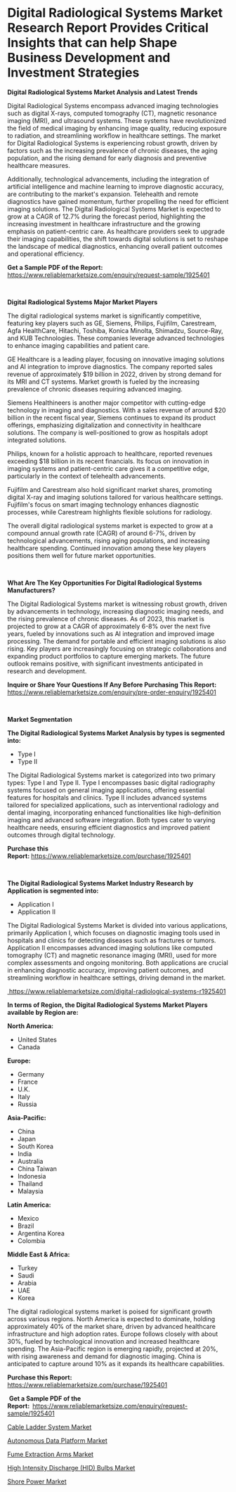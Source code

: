 <p><h1>Digital Radiological Systems Market Research Report Provides Critical Insights that can help Shape Business Development and Investment Strategies</h1></p><p><strong>Digital Radiological Systems Market Analysis and Latest Trends</strong></p>
<p><p>Digital Radiological Systems encompass advanced imaging technologies such as digital X-rays, computed tomography (CT), magnetic resonance imaging (MRI), and ultrasound systems. These systems have revolutionized the field of medical imaging by enhancing image quality, reducing exposure to radiation, and streamlining workflow in healthcare settings. The market for Digital Radiological Systems is experiencing robust growth, driven by factors such as the increasing prevalence of chronic diseases, the aging population, and the rising demand for early diagnosis and preventive healthcare measures.</p><p>Additionally, technological advancements, including the integration of artificial intelligence and machine learning to improve diagnostic accuracy, are contributing to the market's expansion. Telehealth and remote diagnostics have gained momentum, further propelling the need for efficient imaging solutions. The Digital Radiological Systems Market is expected to grow at a CAGR of 12.7% during the forecast period, highlighting the increasing investment in healthcare infrastructure and the growing emphasis on patient-centric care. As healthcare providers seek to upgrade their imaging capabilities, the shift towards digital solutions is set to reshape the landscape of medical diagnostics, enhancing overall patient outcomes and operational efficiency.</p></p>
<p><strong>Get a Sample PDF of the Report:&nbsp;</strong> <a href="https://www.reliablemarketsize.com/enquiry/request-sample/1925401?utm_campaign=1261&utm_medium=2&utm_source=Github&utm_content=ia&utm_term=24102024&utm_id=digital-radiological-systems">https://www.reliablemarketsize.com/enquiry/request-sample/1925401</a></p>
<p>&nbsp;</p>
<p><strong>Digital Radiological Systems Major Market Players</strong></p>
<p><p>The digital radiological systems market is significantly competitive, featuring key players such as GE, Siemens, Philips, Fujifilm, Carestream, Agfa HealthCare, Hitachi, Toshiba, Konica Minolta, Shimadzu, Source-Ray, and KUB Technologies. These companies leverage advanced technologies to enhance imaging capabilities and patient care.</p><p>GE Healthcare is a leading player, focusing on innovative imaging solutions and AI integration to improve diagnostics. The company reported sales revenue of approximately $19 billion in 2022, driven by strong demand for its MRI and CT systems. Market growth is fueled by the increasing prevalence of chronic diseases requiring advanced imaging.</p><p>Siemens Healthineers is another major competitor with cutting-edge technology in imaging and diagnostics. With a sales revenue of around $20 billion in the recent fiscal year, Siemens continues to expand its product offerings, emphasizing digitalization and connectivity in healthcare solutions. The company is well-positioned to grow as hospitals adopt integrated solutions.</p><p>Philips, known for a holistic approach to healthcare, reported revenues exceeding $18 billion in its recent financials. Its focus on innovation in imaging systems and patient-centric care gives it a competitive edge, particularly in the context of telehealth advancements.</p><p>Fujifilm and Carestream also hold significant market shares, promoting digital X-ray and imaging solutions tailored for various healthcare settings. Fujifilm's focus on smart imaging technology enhances diagnostic processes, while Carestream highlights flexible solutions for radiology.</p><p>The overall digital radiological systems market is expected to grow at a compound annual growth rate (CAGR) of around 6-7%, driven by technological advancements, rising aging populations, and increasing healthcare spending. Continued innovation among these key players positions them well for future market opportunities.</p></p>
<p>&nbsp;</p>
<p><strong>What Are The Key Opportunities For Digital Radiological Systems Manufacturers?</strong></p>
<p><p>The Digital Radiological Systems market is witnessing robust growth, driven by advancements in technology, increasing diagnostic imaging needs, and the rising prevalence of chronic diseases. As of 2023, this market is projected to grow at a CAGR of approximately 6-8% over the next five years, fueled by innovations such as AI integration and improved image processing. The demand for portable and efficient imaging solutions is also rising. Key players are increasingly focusing on strategic collaborations and expanding product portfolios to capture emerging markets. The future outlook remains positive, with significant investments anticipated in research and development.</p></p>
<p><strong>Inquire or Share Your Questions If Any Before Purchasing This Report:</strong> <a href="https://www.reliablemarketsize.com/enquiry/pre-order-enquiry/1925401?utm_campaign=1261&utm_medium=2&utm_source=Github&utm_content=ia&utm_term=24102024&utm_id=digital-radiological-systems">https://www.reliablemarketsize.com/enquiry/pre-order-enquiry/1925401</a></p>
<p>&nbsp;</p>
<p><strong>Market Segmentation</strong></p>
<p><strong>The Digital Radiological Systems Market Analysis by types is segmented into:</strong></p>
<p><ul><li>Type I</li><li>Type II</li></ul></p>
<p><p>The Digital Radiological Systems market is categorized into two primary types: Type I and Type II. Type I encompasses basic digital radiography systems focused on general imaging applications, offering essential features for hospitals and clinics. Type II includes advanced systems tailored for specialized applications, such as interventional radiology and dental imaging, incorporating enhanced functionalities like high-definition imaging and advanced software integration. Both types cater to varying healthcare needs, ensuring efficient diagnostics and improved patient outcomes through digital technology.</p></p>
<p><strong>Purchase this Report:&nbsp;</strong><a href="https://www.reliablemarketsize.com/purchase/1925401?utm_campaign=1261&utm_medium=2&utm_source=Github&utm_content=ia&utm_term=24102024&utm_id=digital-radiological-systems">https://www.reliablemarketsize.com/purchase/1925401</a></p>
<p>&nbsp;</p>
<p><strong>The Digital Radiological Systems Market Industry Research by Application is segmented into:</strong></p>
<p><ul><li>Application I</li><li>Application II</li></ul></p>
<p><p>The Digital Radiological Systems Market is divided into various applications, primarily Application I, which focuses on diagnostic imaging tools used in hospitals and clinics for detecting diseases such as fractures or tumors. Application II encompasses advanced imaging solutions like computed tomography (CT) and magnetic resonance imaging (MRI), used for more complex assessments and ongoing monitoring. Both applications are crucial in enhancing diagnostic accuracy, improving patient outcomes, and streamlining workflow in healthcare settings, driving demand in the market.</p></p>
<p><a href="https://www.reliablemarketsize.com/digital-radiological-systems-r1925401?utm_campaign=1261&utm_medium=2&utm_source=Github&utm_content=ia&utm_term=24102024&utm_id=digital-radiological-systems">&nbsp;https://www.reliablemarketsize.com/digital-radiological-systems-r1925401</a></p>
<p><strong>In terms of Region, the Digital Radiological Systems Market Players available by Region are:</strong></p>
<p>
    <p> <strong> North America: </strong>
        <ul>
            <li>United States</li>
            <li>Canada</li>
        </ul>
        </p> 
    <p> <strong> Europe: </strong>
        <ul>
            <li>Germany</li>
            <li>France</li>
            <li>U.K.</li>
            <li>Italy</li>
            <li>Russia</li>
        </ul>
        </p> 
    <p> <strong> Asia-Pacific: </strong>
        <ul>
            <li>China</li>
            <li>Japan</li>
            <li>South Korea</li>
            <li>India</li>
            <li>Australia</li>
            <li>China Taiwan</li>
            <li>Indonesia</li>
            <li>Thailand</li>
            <li>Malaysia</li>
        </ul>
        </p> 
    <p> <strong> Latin America: </strong>
        <ul>
            <li>Mexico</li>
            <li>Brazil</li>
            <li>Argentina Korea</li>
            <li>Colombia</li>
        </ul>
        </p> 
    <p> <strong> Middle East & Africa: </strong>
        <ul>
            <li>Turkey</li>
            <li>Saudi</li>
            <li>Arabia</li>
            <li>UAE</li>
            <li>Korea</li>
        </ul>
    </p>
    </p>
<p><p>The digital radiological systems market is poised for significant growth across various regions. North America is expected to dominate, holding approximately 40% of the market share, driven by advanced healthcare infrastructure and high adoption rates. Europe follows closely with about 30%, fueled by technological innovation and increased healthcare spending. The Asia-Pacific region is emerging rapidly, projected at 20%, with rising awareness and demand for diagnostic imaging. China is anticipated to capture around 10% as it expands its healthcare capabilities.</p></p>
<p><strong>Purchase this Report: </strong><a href="https://www.reliablemarketsize.com/purchase/1925401?utm_campaign=1261&utm_medium=2&utm_source=Github&utm_content=ia&utm_term=24102024&utm_id=digital-radiological-systems">https://www.reliablemarketsize.com/purchase/1925401</a></p>
<p>&nbsp;<strong>Get a Sample PDF of the Report:&nbsp;&nbsp;</strong><a href="https://www.reliablemarketsize.com/enquiry/request-sample/1925401?utm_campaign=1261&utm_medium=2&utm_source=Github&utm_content=ia&utm_term=24102024&utm_id=digital-radiological-systems">https://www.reliablemarketsize.com/enquiry/request-sample/1925401</a></p>
<p><strong></strong></p>
<p><p><a href="https://issuu.com/reportprime-2/docs/cable-ladder-system-market-size-203_9c467ed1ac8412?utm_campaign=1261&utm_medium=2&utm_source=Github&utm_content=ia&utm_term=24102024&utm_id=digital-radiological-systems">Cable Ladder System Market</a></p><p><a href="https://www.linkedin.com/pulse/insights-autonomous-data-platform-industry-market-financial-cmgze?utm_campaign=1261&utm_medium=2&utm_source=Github&utm_content=ia&utm_term=24102024&utm_id=digital-radiological-systems">Autonomous Data Platform Market</a></p><p><a href="https://issuu.com/reportprime-2/docs/fume-extraction-arms-market-size-20_805a0567c24842?utm_campaign=1261&utm_medium=2&utm_source=Github&utm_content=ia&utm_term=24102024&utm_id=digital-radiological-systems">Fume Extraction Arms Market</a></p><p><a href="https://github.com/pizolina/Market-Research-Report-List-6/blob/main/high-intensity-discharge-hid-bulbs-market.md?utm_campaign=1261&utm_medium=2&utm_source=Github&utm_content=ia&utm_term=24102024&utm_id=digital-radiological-systems">High Intensity Discharge (HID) Bulbs Market</a></p><p><a href="https://www.linkedin.com/pulse/shore-power-market-size-share-growth-analysis-type-application-nlvze?utm_campaign=1261&utm_medium=2&utm_source=Github&utm_content=ia&utm_term=24102024&utm_id=digital-radiological-systems">Shore Power Market</a></p></p>